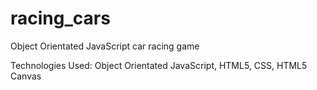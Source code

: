 # racing_cars
Object Orientated JavaScript car racing game

Technologies Used: Object Orientated JavaScript, HTML5, CSS, HTML5 Canvas